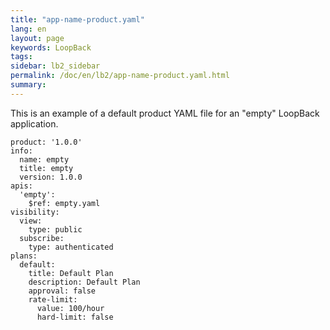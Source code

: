```yaml
---
title: "app-name-product.yaml"
lang: en
layout: page
keywords: LoopBack
tags:
sidebar: lb2_sidebar
permalink: /doc/en/lb2/app-name-product.yaml.html
summary:
---
```


This is an example of a default product YAML file for an "empty" LoopBack application.

```
product: '1.0.0'
info:
  name: empty
  title: empty
  version: 1.0.0
apis:
  'empty':
    $ref: empty.yaml
visibility:
  view:
    type: public
  subscribe:
    type: authenticated
plans:
  default:
    title: Default Plan
    description: Default Plan
    approval: false
    rate-limit:
      value: 100/hour
      hard-limit: false
```
